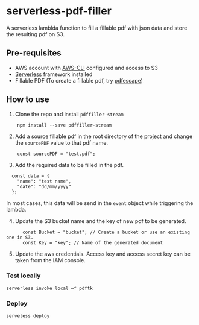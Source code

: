 # serverless-pdf-filler
A serverless lamblda function to fill a fillable pdf with json data and store the resulting pdf on S3.

## Pre-requisites
- AWS account with [AWS-CLI](https://aws.amazon.com/cli/) configured and access to S3
- [Serverless](https://serverless.com) framework installed
- Fillable PDF  (To create a fillable pdf, try [pdfescape](https://www.pdfescape.com/'))

## How to use
1. Clone the repo and install `pdffiller-stream`
```
    npm install --save pdffiller-stream
```

2. Add a source fillable pdf in the root directory of the project and change the `sourcePDF` value to that pdf name.
```
    const sourcePDF = "test.pdf";
```

3. Add the required data to be filled in the pdf. 
```
  const data = {
    "name": "test name",
    "date": "dd/mm/yyyy"
  };

```
In most cases, this data will be send in the `event` object while triggering the lambda. 

4. Update the S3 bucket name and the key of new pdf to be generated. 
```
      const Bucket = "bucket"; // Create a bucket or use an existing one in S3.
      const Key = "key"; // Name of the generated document
```

5. Update the aws credentials. Access key and access secret key can be taken from the IAM console. 

### Test locally
`serverless invoke local —f pdftk`

### Deploy
`serveless deploy`




